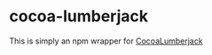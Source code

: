 
cocoa-lumberjack
===============

This is simply an npm wrapper for [CocoaLumberjack](https://github.com/CocoaLumberjack/CocoaLumberjack)

